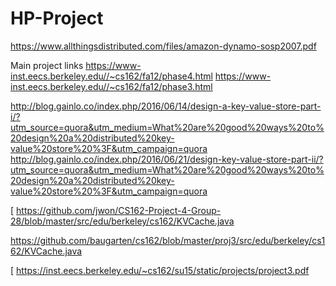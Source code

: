 # HP-Project
https://www.allthingsdistributed.com/files/amazon-dynamo-sosp2007.pdf

Main project links
https://www-inst.eecs.berkeley.edu//~cs162/fa12/phase4.html
 https://www-inst.eecs.berkeley.edu//~cs162/fa12/phase3.html

http://blog.gainlo.co/index.php/2016/06/14/design-a-key-value-store-part-i/?utm_source=quora&utm_medium=What%20are%20good%20ways%20to%20design%20a%20distributed%20key-value%20store%20%3F&utm_campaign=quora
http://blog.gainlo.co/index.php/2016/06/21/design-key-value-store-part-ii/?utm_source=quora&utm_medium=What%20are%20good%20ways%20to%20design%20a%20distributed%20key-value%20store%20%3F&utm_campaign=quora


[ https://github.com/jwon/CS162-Project-4-Group-28/blob/master/src/edu/berkeley/cs162/KVCache.java


 https://github.com/baugarten/cs162/blob/master/proj3/src/edu/berkeley/cs162/KVCache.java
 
[ https://inst.eecs.berkeley.edu/~cs162/su15/static/projects/project3.pdf
